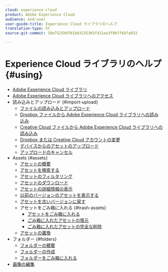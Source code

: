```yaml
---
cloud: experience-cloud
product: Adobe Experience Cloud
audience: end-user
user-guide-title: Experience Cloud ライブラリのヘルプ
translation-type: ht
source-git-commit: 38e7525b9701b03235365fd11ee3f06ff6bfa033

---
```



# Experience Cloud ライブラリのヘルプ {#using}

+ [Adobe Experience Cloud ライブラリ](c-library-about/overview.md)
+ [Adobe Experience Cloud ライブラリへのアクセス](c-library-about/c-access-the-library.md)
+ 読み込みとアップロード {#import-upload}
   + [ファイルの読み込みとアップロード](c-library-about/c-importing-and-uploading/c-importing-and-uploading.md)
   + [Dropbox ファイルから Adobe Experience Cloud ライブラリへの読み込み](c-library-about/c-importing-and-uploading/c-import-dropbox-files.md)
   + [Creative Cloud ファイルから Adobe Experience Cloud ライブラリへの読み込み](c-library-about/c-importing-and-uploading/c-import-creative-cloud-files.md)
   + [Dropbox または Creative Cloud アカウントの変更](c-library-about/c-importing-and-uploading/c-change-dropbox-or-creative-cloud-accounts.md)
   + [デバイスからのアセットのアップロード](c-library-about/c-importing-and-uploading/c-upload-asset-from-device.md)
   + [アップロードのキャンセル](c-library-about/c-importing-and-uploading/c-cancel-an-upload.md)
+ Assets {#assets}
   + [アセットの概要](c-library-about/c-assets/c-assets.md)
   + [アセットを検索する](c-library-about/c-assets/c-search-for-assets.md)
   + [アセットのフィルタリング](c-library-about/c-assets/c-filter-assets.md)
   + [アセットのダウンロード](c-library-about/c-assets/c-download-an-asset.md)
   + [アセットの詳細情報の表示](c-library-about/c-assets/c-view-detailed-information-for-an-asset.md)
   + [以前のバージョンのアセットを表示する](c-library-about/c-assets/c-view-previous-versions-of-an-asset.md)
   + [アセットを古いバージョンに戻す](c-library-about/c-assets/c-revert-to-an-older-version-of-an-asset.md)
   + アセットをごみ箱に入れる {#trash-assets}
      + [アセットをごみ箱に入れる](c-library-about/c-assets/c-delete-an-asset/c-delete-an-asset.md)
      + [ごみ箱に入れたアセットの復元](c-library-about/c-assets/c-delete-an-asset/c-restore-a-deleted-asset.md)
      + [ごみ箱に入れたアセットの完全な削除](c-library-about/c-assets/c-delete-an-asset/c-permanently-delete-an-asset.md)
   + [アセットの置換](c-library-about/c-assets/replace-an-asset.md)
+ フォルダー {#folders}
   + [フォルダーの概要](c-library-about/c-folders/c-folders.md)
   + [フォルダーの作成](c-library-about/c-folders/c-create-a-folder.md)
   + [フォルダーをごみ箱に入れる](c-library-about/c-folders/c-delete-a-folder.md)
+ [画像の編集](c-library-about/c-edit-an-image.md)
